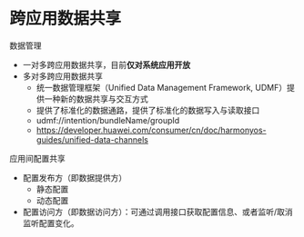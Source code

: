 # 跨应用数据共享
数据管理
- 一对多跨应用数据共享，目前**仅对系统应用开放**
- 多对多跨应用数据共享
    - 统一数据管理框架（Unified Data Management Framework, UDMF）提供一种新的数据共享与交互方式
    - 提供了标准化的数据通路，提供了标准化的数据写入与读取接口
    - udmf://intention/bundleName/groupId
    - https://developer.huawei.com/consumer/cn/doc/harmonyos-guides/unified-data-channels

应用间配置共享
- 配置发布方（即数据提供方）
    - 静态配置
    - 动态配置
- 配置访问方（即数据访问方）：可通过调用接口获取配置信息、或者监听/取消监听配置变化。        

